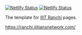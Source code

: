 [![Netlify Status](https://api.netlify.com/api/v1/badges/1b61bde8-e41e-44a2-88d6-f0897f327a10/deploy-status)](https://app.netlify.com/sites/iiitranchi/deploys)
[![Netlify Status](https://api.netlify.com/api/v1/badges/a6255cc3-4674-42ef-aa4e-e3aabdf9d1cf/deploy-status)](https://app.netlify.com/sites/iiit/deploys)

The template for [IIIT Ranchi](https://iiitranchi.netlify.app/) pages.


https://ranchi.iiitiansnetwork.com/
